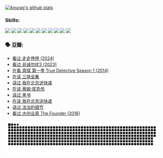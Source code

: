 
[![Anurag's github stats](https://github-readme-stats.vercel.app/api?username=w940853815)](https://github.com/anuraghazra/github-readme-stats)

### Skills:

<code><img height="32" src="https://cdn.jsdelivr.net/npm/simple-icons@v5/icons/python.svg"></code>
<code><img height="32" src="https://cdn.jsdelivr.net/npm/simple-icons@v5/icons/javascript.svg"></code>
<code><img height="32" src="https://cdn.jsdelivr.net/npm/simple-icons@v5/icons/django.svg"></code>
<code><img height="32" src="https://cdn.jsdelivr.net/npm/simple-icons@v5/icons/flask.svg"></code>
<code><img height="32" src="https://cdn.jsdelivr.net/npm/simple-icons@v5/icons/vuetify.svg"></code>
<code><img height="32" src="https://cdn.jsdelivr.net/npm/simple-icons@v5/icons/git.svg"></code>
<code><img height="32" src="https://cdn.jsdelivr.net/npm/simple-icons@v5/icons/docker.svg"></code>
<code><img height="32" src="https://cdn.jsdelivr.net/npm/simple-icons@v5/icons/postgresql.svg"></code>
<code><img height="32" src="https://cdn.jsdelivr.net/npm/simple-icons@v5/icons/elasticsearch.svg"></code>
<code><img height="32" src="https://cdn.jsdelivr.net/npm/simple-icons@v5/icons/macos.svg"></code>
<code><img height="32" src="https://cdn.jsdelivr.net/npm/simple-icons@v5/icons/linux.svg"></code>

### 🗣 豆瓣:

<!-- DOUBAN-ACTIVITIES:START -->
- [看过 走走停停‎ (2024)](https://www.douban.com/people/136069238/status/4684430230/?_i=23846434)
- [看过 非诚勿扰3‎ (2023)](https://www.douban.com/people/136069238/status/4676324100/?_i=23846434)
- [在看 真探 第一季 True Detective Season 1‎ (2014)](https://www.douban.com/people/136069238/status/4673382852/?_i=23846434)
- [在读 三体全集](https://www.douban.com/people/136069238/status/4672842521/?_i=23846434)
- [读过 我在北京送快递](https://www.douban.com/people/136069238/status/4672842036/?_i=23846434)
- [在读 蒂姆·库克传](https://www.douban.com/people/136069238/status/4663517053/?_i=23846434)
- [读过 黑书](https://www.douban.com/people/136069238/status/4663516022/?_i=23846434)
- [在读 我在北京送快递](https://www.douban.com/people/136069238/status/4658098365/?_i=23846434)
- [读过 法治的细节](https://www.douban.com/people/136069238/status/4657347558/?_i=23846434)
- [看过 大创业家 The Founder‎ (2016)](https://www.douban.com/people/136069238/status/4649667693/?_i=23846434)
<!-- DOUBAN-ACTIVITIES:END -->


![Snake animation](https://raw.githubusercontent.com/w940853815/w940853815/output/github-contribution-grid-snake.svg)

<!--
**w940853815/w940853815** is a ✨ _special_ ✨ repository because its `README.md` (this file) appears on your GitHub profile.

Here are some ideas to get you started:

- 🔭 I’m currently working on ...
- 🌱 I’m currently learning ...
- 👯 I’m looking to collaborate on ...
- 🤔 I’m looking for help with ...
- 💬 Ask me about ...
- 📫 How to reach me: ...
- 😄 Pronouns: ...
- ⚡ Fun fact: ...
-->
